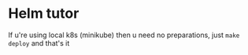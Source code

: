 # Helm tutor

If u're using local k8s (minikube) then u need no preparations, just `make deploy` and that's it
